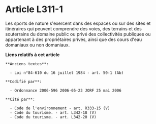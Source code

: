 # Article L311-1

Les sports de nature s'exercent dans des espaces ou sur des sites et itinéraires qui peuvent comprendre des voies, des
terrains et des souterrains du domaine public ou privé des collectivités publiques ou appartenant à des propriétaires privés,
ainsi que des cours d'eau domaniaux ou non domaniaux.

**Liens relatifs à cet article**

	**Anciens textes**:

	  - Loi n°84-610 du 16 juillet 1984 - art. 50-1 (Ab)

	**Codifié par**:

	  - Ordonnance 2006-596 2006-05-23 JORF 25 mai 2006

	**Cité par**:

	  - Code de l'environnement - art. R333-15 (V)
	  - Code du tourisme. - art. L342-18 (V)
	  - Code du tourisme. - art. L342-20 (V)
